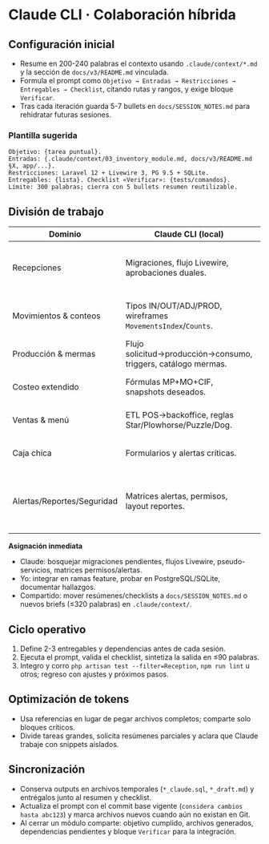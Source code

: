 # Claude CLI · Colaboración híbrida

## Configuración inicial
- Resume en 200-240 palabras el contexto usando `.claude/context/*.md` y la sección de `docs/v3/README.md` vinculada.
- Formula el prompt como `Objetivo → Entradas → Restricciones → Entregables → Checklist`, citando rutas y rangos, y exige bloque `Verificar`.
- Tras cada iteración guarda 5-7 bullets en `docs/SESSION_NOTES.md` para rehidratar futuras sesiones.

### Plantilla sugerida
```
Objetivo: {tarea puntual}.
Entradas: {.claude/context/03_inventory_module.md, docs/v3/README.md §X, app/...}.
Restricciones: Laravel 12 + Livewire 3, PG 9.5 + SQLite.
Entregables: {lista}. Checklist «Verificar»: {tests/comandos}.
Límite: 300 palabras; cierra con 5 bullets resumen reutilizable.
```

## División de trabajo
| Dominio | Claude CLI (local) | Yo (Git) |
| --- | --- | --- |
| Recepciones | Migraciones, flujo Livewire, aprobaciones duales. | Ajustes dual DB, servicios, seeds, tests feature. |
| Movimientos & conteos | Tipos IN/OUT/ADJ/PROD, wireframes `MovementsIndex`/`Counts`. | Repositorios, policies, filtros, valorización. |
| Producción & mermas | Flujo solicitud→producción→consumo, triggers, catálogo mermas. | Listeners, reversas, QA integral. |
| Costeo extendido | Fórmulas MP+MO+CIF, snapshots deseados. | Cron jobs, históricos, endpoints. |
| Ventas & menú | ETL POS→backoffice, reglas Star/Plowhorse/Puzzle/Dog. | `etl_pos_sync`, dashboards, exportes. |
| Caja chica | Formularios y alertas críticas. | Modelos, Livewire, auditoría. |
| Alertas/Reportes/Seguridad | Matrices alertas, permisos, layout reportes. | Canales productivos, motor configurable, NOM-151, APIs. |

**Asignación inmediata**
- Claude: bosquejar migraciones pendientes, flujos Livewire, pseudo-servicios, matrices permisos/alertas.
- Yo: integrar en ramas feature, probar en PostgreSQL/SQLite, documentar hallazgos.
- Compartido: mover resúmenes/checklists a `docs/SESSION_NOTES.md` o nuevos briefs (≤320 palabras) en `.claude/context/`.

## Ciclo operativo
1. Define 2-3 entregables y dependencias antes de cada sesión.
2. Ejecuta el prompt, valida el checklist, sintetiza la salida en ≤90 palabras.
3. Integro y corro `php artisan test --filter=Reception`, `npm run lint` u otros; regreso con ajustes y próximos pasos.

## Optimización de tokens
- Usa referencias en lugar de pegar archivos completos; comparte solo bloques críticos.
- Divide tareas grandes, solicita resúmenes parciales y aclara que Claude trabaje con snippets aislados.

## Sincronización
- Conserva outputs en archivos temporales (`*_claude.sql`, `*_draft.md`) y entrégalos junto al resumen y checklist.
- Actualiza el prompt con el commit base vigente (`considera cambios hasta abc123`) y marca archivos nuevos cuando aún no existan en Git.
- Al cerrar un módulo comparte: objetivo cumplido, archivos generados, dependencias pendientes y bloque `Verificar` para la integración.
